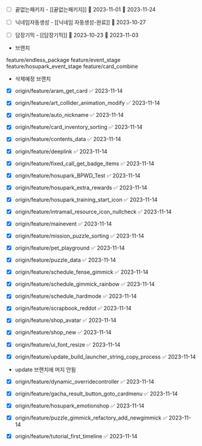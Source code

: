 



- [ ] 끝없는패키지 - [[끝없는패키지]]  🛫 2023-11-01  📅 2023-11-24
- [ ] 닉네임자동생성 - [[닉네임 자동생성-완료]] 📅 2023-10-27
- [ ] 담장기믹 - [[담장기믹]] 🛫 2023-10-23 📅 2023-11-03 





- 브랜치

feature/endless_package 
feature/event_stage
feature/hosupark_event_stage
feature/card_combine



- 삭제예정 브랜치
- [x] origin/feature/aram_get_card ✅ 2023-11-14
- [x] origin/feature/art_collider_animation_modify ✅ 2023-11-14
- [x] origin/feature/auto_nickname ✅ 2023-11-14
- [x] origin/feature/card_inventory_sorting ✅ 2023-11-14
- [x] origin/feature/contents_data ✅ 2023-11-14
- [x] origin/feature/deeplink ✅ 2023-11-14
- [x] origin/feature/fixed_call_get_badge_items ✅ 2023-11-14
- [x] origin/feature/hosupark_BPWD_Test ✅ 2023-11-14
- [x] origin/feature/hosupark_extra_rewards ✅ 2023-11-14
- [x] origin/feature/hosupark_training_start_icon ✅ 2023-11-14
- [x] origin/feature/intramail_resource_icon_nullcheck ✅ 2023-11-14
- [x] origin/feature/mainevent ✅ 2023-11-14
- [x] origin/feature/mission_puzzle_sorting ✅ 2023-11-14
- [x] origin/feature/pet_playground ✅ 2023-11-14
- [x] origin/feature/puzzle_data ✅ 2023-11-14
- [x] origin/feature/schedule_fense_gimmick ✅ 2023-11-14
- [x] origin/feature/schedule_gimmick_rainbow ✅ 2023-11-14
- [x] origin/feature/schedule_hardmode ✅ 2023-11-14
- [x] origin/feature/scrapbook_reddot ✅ 2023-11-14
- [x] origin/feature/shop_avatar ✅ 2023-11-14
- [x] origin/feature/shop_new ✅ 2023-11-14
- [x] origin/feature/ui_font_resize ✅ 2023-11-14
- [x] origin/feature/update_build_launcher_string_copy_process ✅ 2023-11-14


- update 브랜치에 머지 안됨
- [x] origin/feature/dynamic_overridecontroller ✅ 2023-11-14
- [x] origin/feature/gacha_result_button_goto_cardmenu ✅ 2023-11-14
- [x] origin/feature/hosupark_emotionshop ✅ 2023-11-14
- [x] origin/feature/puzzle_gimmick_refactory_add_newgimmick ✅ 2023-11-14
- [x] origin/feature/tutorial_first_timeline ✅ 2023-11-14



